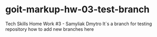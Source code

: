 # goit-markup-hw-03-test-branch
Tech Skills Home Work #3 - Samyliak Dmytro 
It`s a branch for testing repository how to add new branches here
